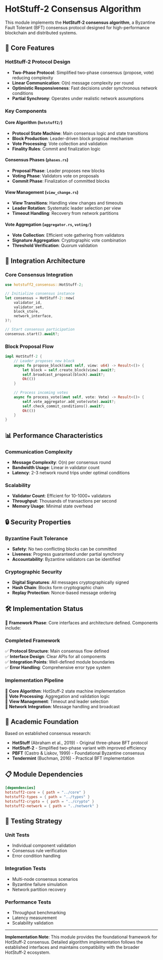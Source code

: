 # HotStuff-2 Consensus Algorithm

This module implements the **HotStuff-2 consensus algorithm**, a Byzantine Fault Tolerant (BFT) consensus protocol designed for high-performance blockchain and distributed systems.

## 🎯 Core Features

### HotStuff-2 Protocol Design
- **Two-Phase Protocol**: Simplified two-phase consensus (propose, vote) reducing complexity
- **Linear Communication**: O(n) message complexity per round
- **Optimistic Responsiveness**: Fast decisions under synchronous network conditions
- **Partial Synchrony**: Operates under realistic network assumptions

### Key Components

#### Core Algorithm (`hotstuff2/`)
- **Protocol State Machine**: Main consensus logic and state transitions
- **Block Production**: Leader-driven block proposal mechanism
- **Vote Processing**: Vote collection and validation
- **Finality Rules**: Commit and finalization logic

#### Consensus Phases (`phases.rs`)
- **Proposal Phase**: Leader proposes new blocks
- **Voting Phase**: Validators vote on proposals
- **Commit Phase**: Finalization of committed blocks

#### View Management (`view_change.rs`)
- **View Transitions**: Handling view changes and timeouts
- **Leader Rotation**: Systematic leader selection per view
- **Timeout Handling**: Recovery from network partitions

#### Vote Aggregation (`aggregator.rs`, `voting/`)
- **Vote Collection**: Efficient vote gathering from validators
- **Signature Aggregation**: Cryptographic vote combination
- **Threshold Verification**: Quorum validation

## 🔧 Integration Architecture

### Core Consensus Integration

```rust
use hotstuff2_consensus::HotStuff-2;

// Initialize consensus instance
let consensus = HotStuff-2::new(
    validator_id,
    validator_set,
    block_store,
    network_interface,
)?;

// Start consensus participation
consensus.start().await?;
```

### Block Proposal Flow

```rust
impl HotStuff-2 {
    // Leader proposes new block
    async fn propose_block(&mut self, view: u64) -> Result<()> {
        let block = self.create_block(view).await?;
        self.broadcast_proposal(block).await?;
        Ok(())
    }
    
    // Process incoming votes
    async fn process_vote(&mut self, vote: Vote) -> Result<()> {
        self.vote_aggregator.add_vote(vote).await?;
        self.check_commit_conditions().await?;
        Ok(())
    }
}
```

## 📊 Performance Characteristics

### Communication Complexity
- **Message Complexity**: O(n) per consensus round
- **Bandwidth Usage**: Linear in validator count
- **Latency**: 2-3 network round trips under optimal conditions

### Scalability
- **Validator Count**: Efficient for 10-1000+ validators
- **Throughput**: Thousands of transactions per second
- **Memory Usage**: Minimal state overhead

## 🔒 Security Properties

### Byzantine Fault Tolerance
- **Safety**: No two conflicting blocks can be committed
- **Liveness**: Progress guaranteed under partial synchrony
- **Accountability**: Byzantine validators can be identified

### Cryptographic Security
- **Digital Signatures**: All messages cryptographically signed
- **Hash Chain**: Blocks form cryptographic chain
- **Replay Protection**: Nonce-based message ordering

## 🛠️ Implementation Status

🚧 **Framework Phase**: Core interfaces and architecture defined. Components include:

### Completed Framework
✅ **Protocol Structure**: Main consensus flow defined  
✅ **Interface Design**: Clear APIs for all components  
✅ **Integration Points**: Well-defined module boundaries  
✅ **Error Handling**: Comprehensive error type system  

### Implementation Pipeline
🔄 **Core Algorithm**: HotStuff-2 state machine implementation  
🔄 **Vote Processing**: Aggregation and validation logic  
🔄 **View Management**: Timeout and leader selection  
🔄 **Network Integration**: Message handling and broadcast  

## 🔬 Academic Foundation

Based on established consensus research:

- **HotStuff** (Abraham et al., 2019) - Original three-phase BFT protocol
- **HotStuff-2** - Simplified two-phase variant with improved efficiency
- **PBFT** (Castro & Liskov, 1999) - Foundational Byzantine consensus
- **Tendermint** (Buchman, 2016) - Practical BFT implementation

## 📋 Module Dependencies

```toml
[dependencies]
hotstuff2-core = { path = "../core" }
hotstuff2-types = { path = "../types" }
hotstuff2-crypto = { path = "../crypto" }
hotstuff2-network = { path = "../network" }
```

## 🧪 Testing Strategy

### Unit Tests
- Individual component validation
- Consensus rule verification
- Error condition handling

### Integration Tests
- Multi-node consensus scenarios
- Byzantine failure simulation
- Network partition recovery

### Performance Tests
- Throughput benchmarking
- Latency measurement
- Scalability validation

---

**Implementation Note**: This module provides the foundational framework for HotStuff-2 consensus. Detailed algorithm implementation follows the established interfaces and maintains compatibility with the broader HotStuff-2 ecosystem.
